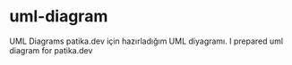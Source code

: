 # uml-diagram
UML Diagrams
patika.dev için hazırladığım UML diyagramı.
I prepared uml diagram for patika.dev 
